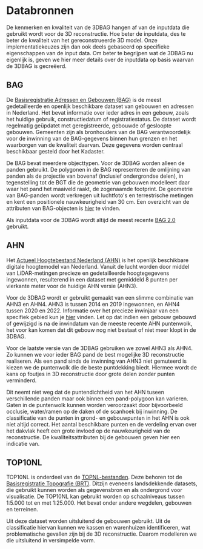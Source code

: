 # Databronnen

De kenmerken en kwaliteit van de 3DBAG hangen af van de inputdata die gebruikt wordt voor de 3D reconstructie. Hoe beter de inputdata, des te beter de kwaliteit van het gereconstrueerde 3D model. Onze implementatiekeuzes zijn dan ook deels gebaseerd op specifieke eigenschappen van de input data. Om beter te begrijpen wat de 3DBAG nu eigenlijk is, geven we hier meer details over de inputdata op basis waarvan de 3DBAG is gecreëerd.

## BAG

De [Basisregistratie Adressen en Gebouwen (BAG)](https://www.kadaster.nl/zakelijk/registraties/basisregistraties/bag) is de meest gedetailleerde en openlijk beschikbare dataset van gebouwen en adressen in Nederland. Het bevat informatie over ieder adres in een gebouw, zoals het huidige gebruik, constructiedatum of registratiestatus. De dataset wordt regelmatig geüpdatet met geregistreerde, gebouwde of gesloopte gebouwen. Gemeenten zijn als bronhouders van de BAG verantwoordelijk voor de inwinning van de BAG-gegevens binnen hun grenzen en het waarborgen van de kwaliteit daarvan. Deze gegevens worden centraal beschikbaar gesteld door het Kadaster.

De BAG bevat meerdere objecttypen. Voor de 3DBAG worden alleen de panden gebruikt. De polygonen in de BAG representeren de omlijning van panden als de projectie van bovenaf (inclusief ondergrondse delen), in tegenstelling tot de BGT die de geometrie van gebouwen modelleert daar waar het pand het maaiveld raakt, de zogenaamde footprint. De geometrie van BAG-panden wordt verkregen uit luchtfoto's en terrestrische metingen en kent een positionele nauwkeurigheid van 30 cm. Een overzicht van de attributen van BAG-objecten is [hier](https://imbag.github.io/praktijkhandleiding/attributen) te vinden.

Als inputdata voor de 3DBAG wordt altijd de meest recente [BAG 2.0](https://www.kadaster.nl/zakelijk/registraties/basisregistraties/bag/bag-2.0-producten/bag-2.0-wat-is-er-veranderd) gebruikt. 

## AHN

Het [Actueel Hoogtebestand Nederland (AHN)](https://www.ahn.nl/>) is het openlijk beschikbare digitale hoogtemodel van Nederland. Vanuit de lucht worden door middel van LiDAR-metingen precieze en gedetailleerde hoogtegegevens ingewonnen, resulterend in een dataset met gemiddeld 8 punten per vierkante meter voor de huidige AHN versie (AHN3).

Voor de 3DBAG wordt er gebruikt gemaakt van een slimme combinatie van AHN3 en AHN4. AHN3 is tussen 2014 en 2019 ingewonnen, en AHN4 tussen 2020 en 2022. Informatie over het precieze inwinjaar van een specifiek gebied kun je [hier](https://www.ahn.nl/historie) vinden. Let op dat indien een gebouw gebouwd of gewijzigd is na de inwindatum van de meeste recente AHN puntenwolk, het voor kan komen dat dit gebouw nog niet bestaat of niet meer klopt in de 3DBAG.

Voor de laatste versie van de 3DBAG gebruiken we zowel AHN3 als AHN4. Zo kunnen we voor ieder BAG pand de best mogelijke 3D reconstructie realiseren. Als een pand sinds de inwinning van AHN3 niet gemuteerd is kiezen we de puntenwolk die de beste puntdekking biedt. Hiermee wordt de kans op foutjes in 3D reconstructie door grote delen zonder punten verminderd.

Dit neemt niet weg dat de puntendichtheid van het AHN tuseen verschillende panden maar ook binnen een pand-polygoon kan varieren. Gaten in de puntenwolk kunnen worden veroorzaakt door bijvoorbeeld occlusie, water/ramen op de daken of de scanhoek bij inwinning. De classificatie van de punten in grond- en gebouwpunten in het AHN is ook niet altijd correct. Het aantal beschikbare punten en de verdeling ervan over het dakvlak heeft een grote invloed op de nauwkeurigheid van de reconstructie. De kwaliteitsattributen bij de gebouwen geven hier een indicatie van.

## TOP10NL

TOP10NL is onderdeel van de [TOPNL-bestanden](https://www.kadaster.nl/zakelijk/producten/geo-informatie/topnl). Deze behoren tot de [Basisregistratie Topografie (BRT)](https://www.kadaster.nl/zakelijk/registraties/basisregistraties/brt). Ditzijn eveneens landsdekkende datasets, die gebruikt kunnen worden als gegevensbron en als ondergrond voor visualisatie. De TOP10NL kan gebruikt worden op schaalniveaus tussen 1:5.000 tot en met 1:25.000. Het bevat onder andere wegdelen, gebouwen en terreinen.

Uit deze dataset worden uitsluitend de gebouwen gebruikt. Uit de classificatie hiervan kunnen we kassen en warenhuizen identificeren, wat problematische gevallen zijn bij de 3D reconstructie. Daarom modelleren we die uitsluitend in versimpelde vorm.
